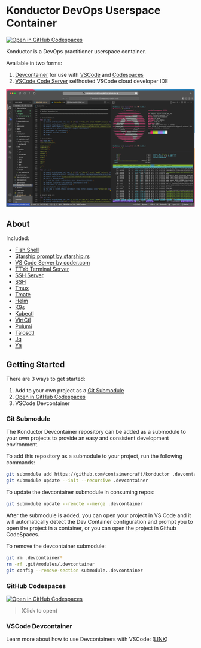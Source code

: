 # Konductor DevOps Userspace Container

[![Open in GitHub Codespaces](https://github.com/codespaces/badge.svg)](https://codespaces.new/ContainerCraft/konductor)

Konductor is a DevOps practitioner userspace container.

Available in two forms:

1. [Devcontainer](https://containers.dev/) for use with [VSCode](https://code.visualstudio.com/docs/devcontainers/containers) and [Codespaces](https://docs.github.com/en/codespaces/overview)
1. [VSCode Code Server](https://code.visualstudio.com/blogs/2022/07/07/vscode-server) selfhosted VSCode cloud developer IDE

![Konductor](./.github/images/konductor.png)

## About

Included:
- [Fish Shell](https://fishshell.com)
- [Starship prompt by starship.rs](https://starship.rs)
- [VS Code Server by coder.com](https://coder.com/docs/code-server/latest)
- [TTYd Terminal Server](https://github.com/tsl0922/ttyd)
- [SSH Server](https://www.ssh.com/academy/ssh/server)
- [SSH](https://www.ssh.com/academy/ssh/openssh)
- [Tmux](https://github.com/tmux/tmux/wiki/Getting-Started)
- [Tmate](https://tmate.io)
- [Helm](https://helm.sh/docs/)
- [K9s](https://k9scli.io)
- [Kubectl](https://kubernetes.io/docs/reference/kubectl/)
- [VirtCtl](https://kubevirt.io/user-guide/operations/virtctl_client_tool/)
- [Pulumi](https://www.pulumi.com/docs/get-started/)
- [Talosctl](https://www.talos.dev/v1.2/reference/cli/)
- [Jq](https://stedolan.github.io/jq/)
- [Yq](https://github.com/mikefarah/yq)

## Getting Started

There are 3 ways to get started:

1. Add to your own project as a [Git Submodule](#git-submodule)
1. [Open in GitHub Codespaces](https://codespaces.new/ContainerCraft/konductor)
1. VSCode Devcontainer

### Git Submodule

The Konductor Devcontainer repository can be added as a submodule to your own projects to provide an easy and consistent development environment.

To add this repository as a submodule to your project, run the following commands:

```bash
git submodule add https://github.com/containercraft/konductor .devcontainer
git submodule update --init --recursive .devcontainer
```

To update the devcontainer submodule in consuming repos:

```bash
git submodule update --remote --merge .devcontainer
```

After the submodule is added, you can open your project in VS Code and it will automatically detect the Dev Container configuration and prompt you to open the project in a container, or you can open the project in Github CodeSpaces.

To remove the devcontainer submodule:

```bash
git rm .devcontainer*
rm -rf .git/modules/.devcontainer
git config --remove-section submodule..devcontainer
```

### GitHub Codespaces

[![Open in GitHub Codespaces](https://github.com/codespaces/badge.svg)](https://codespaces.new/ContainerCraft/konductor)

> (Click to open)

### VSCode Devcontainer

Learn more about how to use Devcontainers with VSCode: ([LINK](https://learn.microsoft.com/en-us/training/modules/use-docker-container-dev-env-vs-code/))
